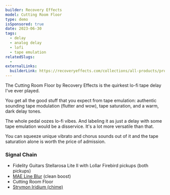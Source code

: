 ```yaml
---
builder: Recovery Effects
model: Cutting Room Floor
type: demo
isSponsored: true
date: 2023-06-30
tags:
  - delay
  - analog delay
  - lofi
  - tape emulation
relatedSlugs:
  -
externalLinks:
  builderLink: https://recoveryeffects.com/collections/all-products/products/cutting-room-floor-v3-pedal
---
```


The Cutting Room Floor by Recovery Effects is the quirkest lo-fi tape delay I've ever played.

You get all the good stuff that you expect from tape emulation: authentic sounding tape modulation (flutter and wow), tape saturation, and a warm, dark delay tones.

The whole pedal oozes lo-fi vibes. And labeling it as just a delay with some tape emulation would be a disservice. It's a lot more versatile than that.

You can squeeze unique vibrato and chorus sounds out of it and the tape saturation alone is worth the price of admission.

### Signal Chain

- Fidelity Guitars Stellarosa Lite II with Lollar Firebird pickups (both pickups)
- [MAE Line Blur](/demos/mask-audio-electronics-line-blur) (clean boost)
- Cutting Room Floor
- [Strymon Iridium (chime)](/demos/strymon-iridium)
